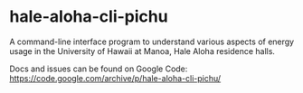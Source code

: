 # hale-aloha-cli-pichu
A command-line interface program to understand various aspects of energy usage in the University of Hawaii at Manoa, Hale Aloha residence halls.

Docs and issues can be found on Google Code: https://code.google.com/archive/p/hale-aloha-cli-pichu/

